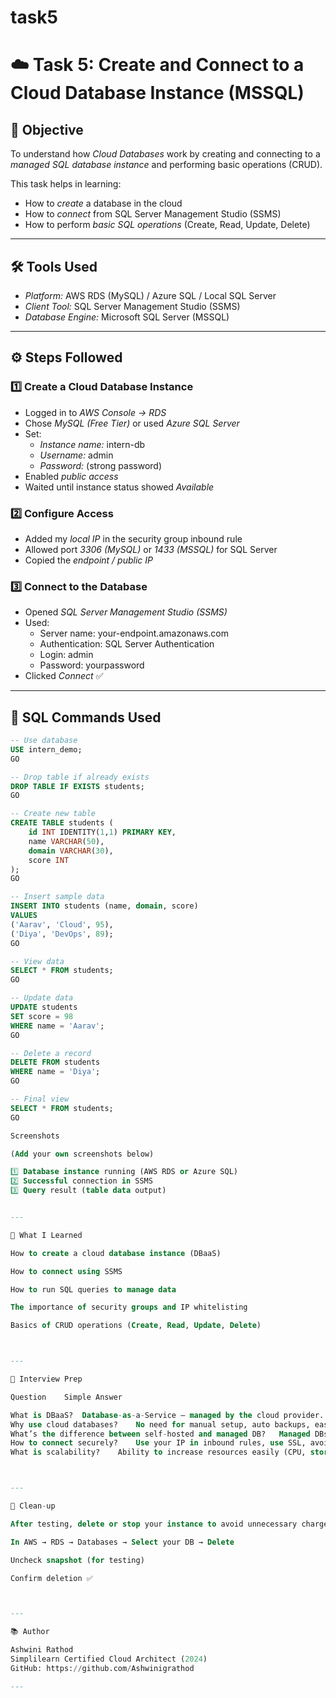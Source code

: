 # task5
# ☁️ Task 5: Create and Connect to a Cloud Database Instance (MSSQL)

## 🎯 Objective
To understand how *Cloud Databases* work by creating and connecting to a *managed SQL database instance* and performing basic operations (CRUD).

This task helps in learning:
- How to *create* a database in the cloud
- How to *connect* from SQL Server Management Studio (SSMS)
- How to perform *basic SQL operations* (Create, Read, Update, Delete)

---

## 🛠️ Tools Used
- *Platform:* AWS RDS (MySQL) / Azure SQL / Local SQL Server  
- *Client Tool:* SQL Server Management Studio (SSMS)  
- *Database Engine:* Microsoft SQL Server (MSSQL)  

---

## ⚙️ Steps Followed

### 1️⃣ Create a Cloud Database Instance
- Logged in to *AWS Console → RDS*  
- Chose *MySQL (Free Tier)* or used *Azure SQL Server*  
- Set:
  - *Instance name:* intern-db
  - *Username:* admin
  - *Password:* (strong password)
- Enabled *public access*
- Waited until instance status showed *Available*

### 2️⃣ Configure Access
- Added my *local IP* in the security group inbound rule  
- Allowed port *3306 (MySQL)* or *1433 (MSSQL)* for SQL Server  
- Copied the *endpoint / public IP*

### 3️⃣ Connect to the Database
- Opened *SQL Server Management Studio (SSMS)*  
- Used:
  - Server name: your-endpoint.amazonaws.com
  - Authentication: SQL Server Authentication  
  - Login: admin
  - Password: yourpassword
- Clicked *Connect* ✅  

---

## 🧱 SQL Commands Used

```sql
-- Use database
USE intern_demo;
GO

-- Drop table if already exists
DROP TABLE IF EXISTS students;
GO

-- Create new table
CREATE TABLE students (
    id INT IDENTITY(1,1) PRIMARY KEY,
    name VARCHAR(50),
    domain VARCHAR(30),
    score INT
);
GO

-- Insert sample data
INSERT INTO students (name, domain, score)
VALUES 
('Aarav', 'Cloud', 95),
('Diya', 'DevOps', 89);
GO

-- View data
SELECT * FROM students;
GO

-- Update data
UPDATE students
SET score = 98
WHERE name = 'Aarav';
GO

-- Delete a record
DELETE FROM students
WHERE name = 'Diya';
GO

-- Final view
SELECT * FROM students;
GO

Screenshots

(Add your own screenshots below)

1️⃣ Database instance running (AWS RDS or Azure SQL)
2️⃣ Successful connection in SSMS
3️⃣ Query result (table data output)


---

🧠 What I Learned

How to create a cloud database instance (DBaaS)

How to connect using SSMS

How to run SQL queries to manage data

The importance of security groups and IP whitelisting

Basics of CRUD operations (Create, Read, Update, Delete)



---

💬 Interview Prep

Question	Simple Answer

What is DBaaS?	Database-as-a-Service — managed by the cloud provider.
Why use cloud databases?	No need for manual setup, auto backups, easy scaling, high availability.
What’s the difference between self-hosted and managed DB?	Managed DBs are handled by the provider (patching, backup, HA).
How to connect securely?	Use your IP in inbound rules, use SSL, avoid 0.0.0.0/0.
What is scalability?	Ability to increase resources easily (CPU, storage).



---

🧹 Clean-up

After testing, delete or stop your instance to avoid unnecessary charges:

In AWS → RDS → Databases → Select your DB → Delete

Uncheck snapshot (for testing)

Confirm deletion ✅



---

📚 Author

Ashwini Rathod
Simplilearn Certified Cloud Architect (2024)
GitHub: https://github.com/Ashwinigrathod

---

